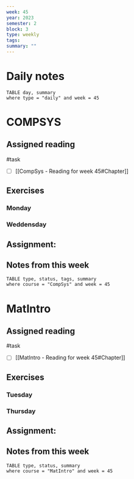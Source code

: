```yaml
---
week: 45
year: 2023
semester: 2
block: 3
type: weekly 
tags: 
summary: ""
---
```

# Daily notes
```dataview
TABLE day, summary 
where type = "daily" and week = 45
```
# COMPSYS
## Assigned reading
#task
 - [ ] [[CompSys - Reading for week 45#Chapter]]
## Exercises 
### Monday
### Weddensday
## Assignment:

## Notes from this week
```dataview
TABLE type, status, tags, summary
where course = "CompSys" and week = 45
```

# MatIntro
## Assigned reading
#task
 - [ ] [[MatIntro - Reading for week 45#Chapter]]

## Exercises 
### Tuesday
### Thursday
## Assignment:

## Notes from this week
```dataview
TABLE type, status, summary
where course = "MatIntro" and week = 45
```

